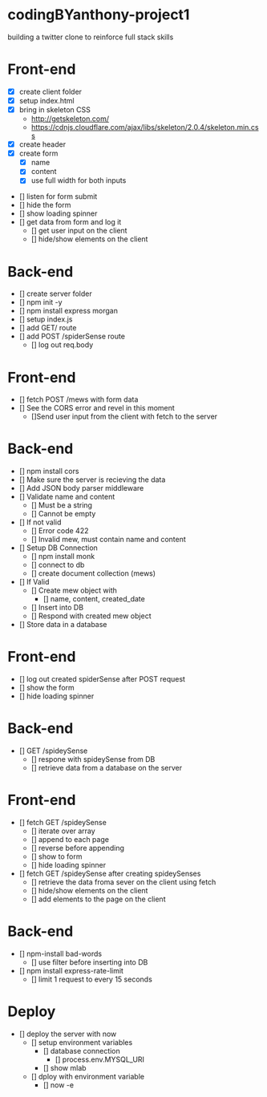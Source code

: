 # codingBYanthony-project1
building a twitter clone to reinforce full stack skills

# Front-end
* [x] create client folder
* [x] setup index.html
* [x] bring in skeleton CSS
    * http://getskeleton.com/
    * https://cdnjs.cloudflare.com/ajax/libs/skeleton/2.0.4/skeleton.min.css
* [x] create header
* [x] create form
    * [x] name
    * [x] content
    * [x] use full width for both inputs
* [] listen for form submit
* [] hide the form
* [] show loading spinner
* [] get data from form and log it
    * [] get user input on the client
    * [] hide/show elements on the client

# Back-end
* [] create server folder
* [] npm init -y
* [] npm install express morgan
* [] setup index.js
* [] add GET/ route
* [] add POST /spiderSense route
    * [] log out req.body

# Front-end
* [] fetch POST /mews with form data
* [] See the CORS error and revel in this moment
    * []Send user input from the client with fetch to the server

# Back-end
* [] npm install cors
* [] Make sure the server is recieving the data
* [] Add JSON body parser middleware
* [] Validate name and content
    * [] Must be a string
    * [] Cannot be empty
* [] If not valid
    * [] Error code 422
    * [] Invalid mew, must contain name and content
* [] Setup DB Connection
    * [] npm install monk
    * [] connect to db
    * [] create document collection (mews)
* [] If Valid
    * [] Create mew object with
        * [] name, content, created_date
    * [] Insert into DB
    * [] Respond with created mew object
* [] Store data in a database

# Front-end
* [] log out created spiderSense after POST request
* [] show the form
* [] hide loading spinner

# Back-end
* [] GET /spideySense
    * [] respone with spideySense from DB
    * [] retrieve data from a database on the server

# Front-end
* [] fetch GET /spideySense
    * [] iterate over array
    * [] append to each page
    * []  reverse before appending
    * []  show to form
    * [] hide loading spinner
* [] fetch GET /spideySense after creating spideySenses
    * [] retrieve the data froma sever on the client using fetch
    * [] hide/show elements on the client
    * [] add elements to the page on the client

# Back-end
* [] npm-install bad-words
    * [] use filter before inserting into DB
* [] npm install express-rate-limit
    * [] limit 1 request to every 15 seconds

# Deploy
* [] deploy the server with now
    * [] setup environment variables
        * [] database connection
            * [] process.env.MYSQL_URI
        * [] show mlab
    * [] dploy with environment variable
        * [] now -e 